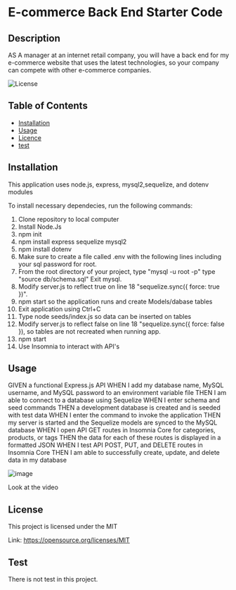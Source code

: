 # E-commerce Back End Starter Code

## Description
AS A manager at an internet retail company, you will have a back end for my e-commerce website that uses the latest technologies, so your company can compete with other e-commerce companies.

![License](https://img.shields.io/badge/license-MIT-Blue.svg)

## Table of Contents

  * [Installation](#installation)
  * [Usage](#usage)
  * [Licence](#license)
  * [test](#test)

## Installation
  This application uses node.js, express, mysql2,sequelize, and dotenv modules
  
  To install necessary dependecies, run the following commands: 
  1. Clone repository to local computer
  2. Install Node.Js
  3. npm init
  4. npm install express sequelize mysql2
  5. npm install dotenv
  6. Make sure to create a file called .env with the following lines including your sql password for root. 
  7. From the root directory of your project, type "mysql -u root -p"
      type "source db/schema.sql"
      Exit mysql.
  8. Modify server.js to reflect true on line 18 "sequelize.sync({ force: true })". 
  8. npm start so the application runs and create Models/dabase tables
  9. Exit application using Ctrl+C
  10. Type node seeds/index.js so data can be inserted on tables
  11. Modify server.js to reflect false on line 18 "sequelize.sync({ force: false }), so tables are not recreated when running app.
  12. npm start
  13. Use Insomnia to interact with API's
  
## Usage
GIVEN a functional Express.js API
WHEN I add my database name, MySQL username, and MySQL password to an environment variable file
THEN I am able to connect to a database using Sequelize
WHEN I enter schema and seed commands
THEN a development database is created and is seeded with test data
WHEN I enter the command to invoke the application
THEN my server is started and the Sequelize models are synced to the MySQL database
WHEN I open API GET routes in Insomnia Core for categories, products, or tags
THEN the data for each of these routes is displayed in a formatted JSON
WHEN I test API POST, PUT, and DELETE routes in Insomnia Core
THEN I am able to successfully create, update, and delete data in my database

![image](https://user-images.githubusercontent.com/88918693/142017784-d674bd50-fe73-4d0d-ba02-300dae5a167a.png)

Look at the video 

## License
  
This project is licensed under the MIT
  
Link: https://opensource.org/licenses/MIT
            
   
## Test
There is not test in this project.

    
